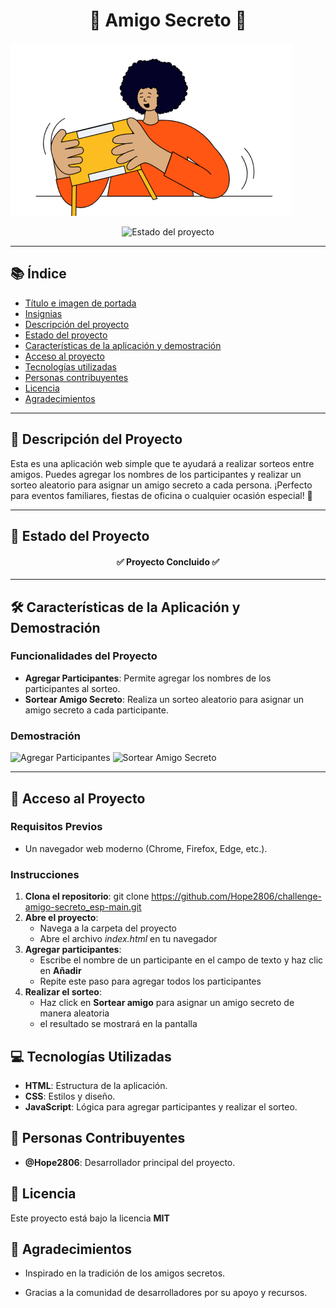 <h1 align="center" >🎁 Amigo Secreto 🎁</h1>

![amigo-secreto](https://github.com/Hope2806/challenge-amigo-secreto_esp-main/blob/main/assets/amigo-secreto.png)

 <p align="center">
   <img src= "https://img.shields.io/badge/STATUS-CONCLUIDO-green" alt="Estado del proyecto">
 </p>

 ---

## 📚 Índice

- [Título e imagen de portada](#-título-e-imagen-de-portada)
- [Insignias](#-insignias)
- [Descripción del proyecto](#-descripción-del-proyecto)
- [Estado del proyecto](#-estado-del-proyecto)
- [Características de la aplicación y demostración](#-características-de-la-aplicación-y-demostración)
- [Acceso al proyecto](#-acceso-al-proyecto)
- [Tecnologías utilizadas](#-tecnologías-utilizadas)
- [Personas contribuyentes](#-personas-contribuyentes)
- [Licencia](#-licencia)
- [Agradecimientos](#-agradecimientos)

---

## 📝 Descripción del Proyecto

Esta es una aplicación web simple que te ayudará a realizar sorteos entre amigos. Puedes agregar los nombres de los participantes y realizar un sorteo aleatorio para asignar un amigo secreto a cada persona. ¡Perfecto para eventos familiares, fiestas de oficina o cualquier ocasión especial! 🎉

---

## 🚦 Estado del Proyecto

<h4 align="center">
   ✅ Proyecto Concluido ✅
</h4>

---

## 🛠️ Características de la Aplicación y Demostración

### Funcionalidades del Proyecto

- **Agregar Participantes**: Permite agregar los nombres de los participantes al sorteo.
- **Sortear Amigo Secreto**: Realiza un sorteo aleatorio para asignar un amigo secreto a cada participante.

### Demostración

![Agregar Participantes](assets/demo-agregar.gif) <!-- Agrega un GIF o imagen de demostración -->
![Sortear Amigo Secreto](assets/demo-sortear.gif) <!-- Agrega un GIF o imagen de demostración -->

---

## 🔧 Acceso al Proyecto

### Requisitos Previos
- Un navegador web moderno (Chrome, Firefox, Edge, etc.).

### Instrucciones
1. **Clona el repositorio**:
git clone https://github.com/Hope2806/challenge-amigo-secreto_esp-main.git
2. **Abre el proyecto**:
   * Navega a la carpeta del proyecto
   * Abre el archivo *index.html* en tu navegador
3. **Agregar participantes**:
   * Escribe el nombre de un participante en el campo de texto y haz clic en **Añadir**
   * Repite este paso para agregar todos los participantes
4. **Realizar el sorteo**:
   * Haz click en **Sortear amigo** para asignar un amigo secreto de manera aleatoria
   * el resultado se mostrará en la pantalla
   
## 💻 Tecnologías Utilizadas

   - **HTML**: Estructura de la aplicación.
   - **CSS**: Estilos y diseño.
   - **JavaScript**: Lógica para agregar participantes y realizar el sorteo.

## 👥 Personas Contribuyentes

   - **@Hope2806**: Desarrollador principal del proyecto.

## 📄 Licencia

 Este proyecto está bajo la licencia **MIT**

 ## 🙏 Agradecimientos
 
   - Inspirado en la tradición de los amigos secretos.

   - Gracias a la comunidad de desarrolladores por su apoyo y recursos.
